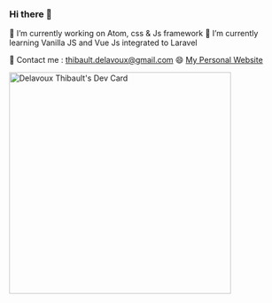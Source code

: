 ### Hi there 👋


🔭 I’m currently working on Atom, css & Js framework
🌱 I’m currently learning Vanilla JS and Vue Js integrated to Laravel

💬 Contact me : thibault.delavoux@gmail.com
😄 <a href="https://thibaultdelavoux.fr"> My Personal Website</a>

<a href="https://app.daily.dev/TDelavoux"><img src="https://api.daily.dev/devcards/b92bd3768f9d40e8be731d28eb04e5e1.png?r=8cg" width="400" alt="Delavoux Thibault's Dev Card"/></a>
